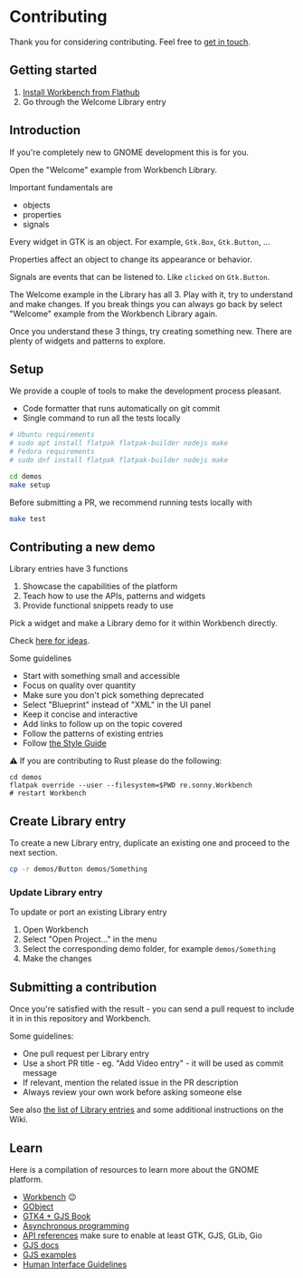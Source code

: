 # Contributing

Thank you for considering contributing. Feel free to [get in touch](https://matrix.to/#/%23workbench:gnome.org).

## Getting started

1. [Install Workbench from Flathub](https://flathub.org/apps/re.sonny.Workbench)
2. Go through the Welcome Library entry

## Introduction

If you're completely new to GNOME development this is for you.

Open the "Welcome" example from Workbench Library.

Important fundamentals are

- objects
- properties
- signals

Every widget in GTK is an object. For example, `Gtk.Box`, `Gtk.Button`, ...

Properties affect an object to change its appearance or behavior.

Signals are events that can be listened to. Like `clicked` on `Gtk.Button`.

The Welcome example in the Library has all 3. Play with it, try to understand and make changes. If you break things you can always go back by select "Welcome" example from the Workbench Library again.

Once you understand these 3 things, try creating something new. There are plenty of widgets and patterns to explore.

## Setup

We provide a couple of tools to make the development process pleasant.

- Code formatter that runs automatically on git commit
- Single command to run all the tests locally

```sh
# Ubuntu requirements
# sudo apt install flatpak flatpak-builder nodejs make
# Fedora requirements
# sudo dnf install flatpak flatpak-builder nodejs make

cd demos
make setup
```

Before submitting a PR, we recommend running tests locally with

```sh
make test
```

## Contributing a new demo

Library entries have 3 functions

1. Showcase the capabilities of the platform
2. Teach how to use the APIs, patterns and widgets
3. Provide functional snippets ready to use

Pick a widget and make a Library demo for it within Workbench directly.

Check [here for ideas](https://github.com/workbenchdev/demos/issues/3).

Some guidelines

- Start with something small and accessible
- Focus on quality over quantity
- Make sure you don't pick something deprecated
- Select "Blueprint" instead of "XML" in the UI panel
- Keep it concise and interactive
- Add links to follow up on the topic covered
- Follow the patterns of existing entries
- Follow [the Style Guide](./STYLEGUIDE.md)

⚠️ If you are contributing to Rust please do the following:

```
cd demos
flatpak override --user --filesystem=$PWD re.sonny.Workbench
# restart Workbench
```

## Create Library entry

To create a new Library entry, duplicate an existing one and proceed to the next section.

```sh
cp -r demos/Button demos/Something
```

### Update Library entry

To update or port an existing Library entry

1. Open Workbench
2. Select "Open Project…" in the menu
3. Select the corresponding demo folder, for example `demos/Something`
4. Make the changes

## Submitting a contribution

Once you're satisfied with the result - you can send a pull request to include it in in this repository and Workbench.

Some guidelines:

- One pull request per Library entry
- Use a short PR title - eg. "Add Video entry" - it will be used as commit message
- If relevant, mention the related issue in the PR description
- Always review your own work before asking someone else

See also [the list of Library entries](https://github.com/workbenchdev/Workbench/wiki/Language-support-table) and some additional instructions on the Wiki.

## Learn

Here is a compilation of resources to learn more about the GNOME platform.

- [Workbench](https://github.com/workbenchdev/Workbench) 😉
- [GObject](https://gjs.guide/guides/gobject/basics.html#gobject-construction)
- [GTK4 + GJS Book](https://rmnvgr.gitlab.io/gtk4-gjs-book/)
- [Asynchronous programming](https://gjs.guide/guides/gjs/asynchronous-programming.html)
- [API references](https://gjs-docs.gnome.org/) make sure to enable at least GTK, GJS, GLib, Gio
- [GJS docs](https://gitlab.gnome.org/GNOME/gjs/-/tree/master/doc)
- [GJS examples](https://gitlab.gnome.org/GNOME/gjs/-/tree/master/examples)
- [Human Interface Guidelines](https://developer.gnome.org/hig/)
